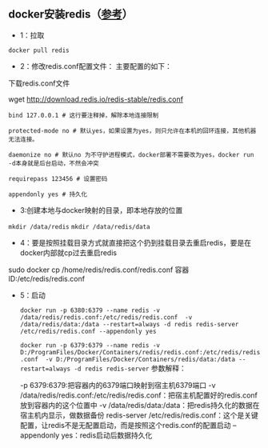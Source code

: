 ## docker安装redis（[参考](https://www.csdn.net/tags/MtTaEgzsMjYxNDExLWJsb2cO0O0O.html)）

- 1：拉取

`docker pull redis`

- 2：修改redis.conf配置文件： 主要配置的如下：

下载redis.conf文件

wget http://download.redis.io/redis-stable/redis.conf


```
bind 127.0.0.1 # 这行要注释掉，解除本地连接限制

protected-mode no # 默认yes，如果设置为yes，则只允许在本机的回环连接，其他机器无法连接。

daemonize no # 默认no 为不守护进程模式，docker部署不需要改为yes，docker run -d本身就是后台启动，不然会冲突

requirepass 123456 # 设置密码

appendonly yes # 持久化
```



- 3:创建本地与docker映射的目录，即本地存放的位置
  
`mkdir /data/redis`
`mkdir /data/redis/data`

- 4：要是按照挂载目录方式就直接把这个扔到挂载目录去重启redis，要是在docker内部就cp过去重启redis

sudo docker cp /home/redis/redis.conf/redis.conf  容器ID:/etc/redis/redis.conf

- 5：启动
  
    `
    docker run -p 6380:6379 --name redis -v /data/redis/redis.conf:/etc/redis/redis.conf  -v /data/redis/data:/data --restart=always -d redis redis-server 
    /etc/redis/redis.conf --appendonly yes
    `
    
    `
    docker run -p 6379:6379 --name redis -v D:/ProgramFiles/Docker/Containers/redis/redis.conf:/etc/redis/redis.conf  -v D:/ProgramFiles/Docker/Containers/redis/data:/data --restart=always -d redis redis-server
    `
参数解释：

    -p 6379:6379:把容器内的6379端口映射到宿主机6379端口 
    -v /data/redis/redis.conf:/etc/redis/redis.conf：把宿主机配置好的redis.conf放到容器内的这个位置中 
    -v /data/redis/data:/data：把redis持久化的数据在宿主机内显示，做数据备份 
    redis-server /etc/redis/redis.conf：这个是关键配置，让redis不是无配置启动，而是按照这个redis.conf的配置启动 
    –appendonly yes：redis启动后数据持久化




